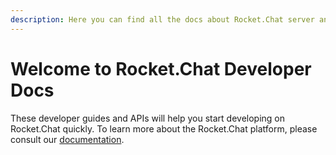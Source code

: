```yaml
---
description: Here you can find all the docs about Rocket.Chat server and client.
---
```


# Welcome to Rocket.Chat Developer Docs

These developer guides and APIs will help you start developing on Rocket.Chat quickly. To learn more about the Rocket.Chat platform, please consult our [documentation](https://docs.rocket.chat/).

